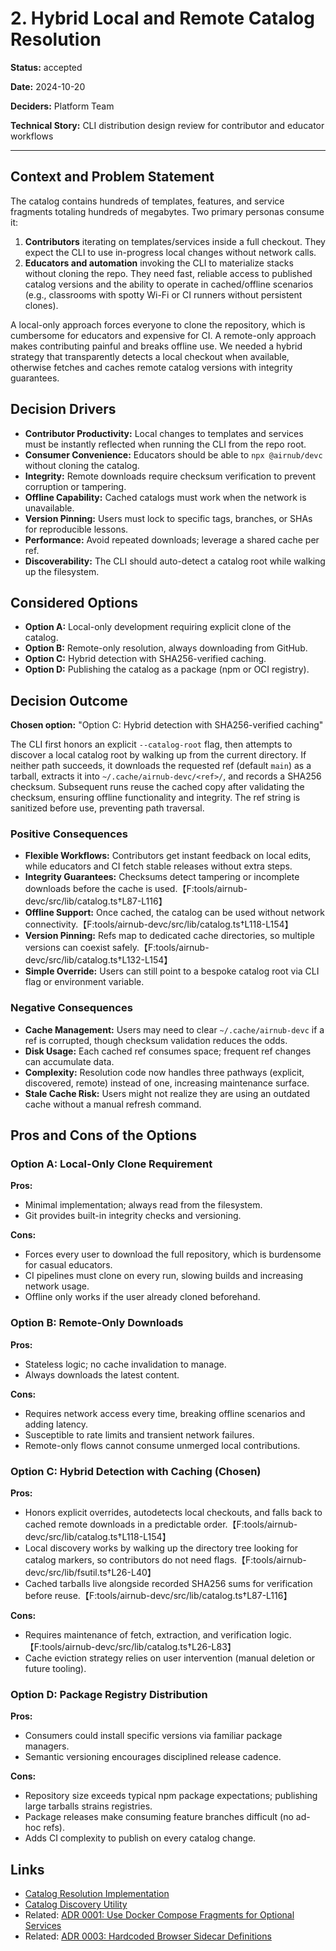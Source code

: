 # 2. Hybrid Local and Remote Catalog Resolution

**Status:** accepted

**Date:** 2024-10-20

**Deciders:** Platform Team

**Technical Story:** CLI distribution design review for contributor and educator workflows

---

## Context and Problem Statement

The catalog contains hundreds of templates, features, and service fragments totaling hundreds of megabytes. Two primary personas consume it:

1. **Contributors** iterating on templates/services inside a full checkout. They expect the CLI to use in-progress local changes without network calls.
2. **Educators and automation** invoking the CLI to materialize stacks without cloning the repo. They need fast, reliable access to published catalog versions and the ability to operate in cached/offline scenarios (e.g., classrooms with spotty Wi-Fi or CI runners without persistent clones).

A local-only approach forces everyone to clone the repository, which is cumbersome for educators and expensive for CI. A remote-only approach makes contributing painful and breaks offline use. We needed a hybrid strategy that transparently detects a local checkout when available, otherwise fetches and caches remote catalog versions with integrity guarantees.

## Decision Drivers

* **Contributor Productivity:** Local changes to templates and services must be instantly reflected when running the CLI from the repo root.
* **Consumer Convenience:** Educators should be able to `npx @airnub/devc` without cloning the catalog.
* **Integrity:** Remote downloads require checksum verification to prevent corruption or tampering.
* **Offline Capability:** Cached catalogs must work when the network is unavailable.
* **Version Pinning:** Users must lock to specific tags, branches, or SHAs for reproducible lessons.
* **Performance:** Avoid repeated downloads; leverage a shared cache per ref.
* **Discoverability:** The CLI should auto-detect a catalog root while walking up the filesystem.

## Considered Options

* **Option A:** Local-only development requiring explicit clone of the catalog.
* **Option B:** Remote-only resolution, always downloading from GitHub.
* **Option C:** Hybrid detection with SHA256-verified caching.
* **Option D:** Publishing the catalog as a package (npm or OCI registry).

## Decision Outcome

**Chosen option:** "Option C: Hybrid detection with SHA256-verified caching"

The CLI first honors an explicit `--catalog-root` flag, then attempts to discover a local catalog root by walking up from the current directory. If neither path succeeds, it downloads the requested ref (default `main`) as a tarball, extracts it into `~/.cache/airnub-devc/<ref>/`, and records a SHA256 checksum. Subsequent runs reuse the cached copy after validating the checksum, ensuring offline functionality and integrity. The ref string is sanitized before use, preventing path traversal.

### Positive Consequences

* **Flexible Workflows:** Contributors get instant feedback on local edits, while educators and CI fetch stable releases without extra steps.
* **Integrity Guarantees:** Checksums detect tampering or incomplete downloads before the cache is used.【F:tools/airnub-devc/src/lib/catalog.ts†L87-L116】
* **Offline Support:** Once cached, the catalog can be used without network connectivity.【F:tools/airnub-devc/src/lib/catalog.ts†L118-L154】
* **Version Pinning:** Refs map to dedicated cache directories, so multiple versions can coexist safely.【F:tools/airnub-devc/src/lib/catalog.ts†L132-L154】
* **Simple Override:** Users can still point to a bespoke catalog root via CLI flag or environment variable.

### Negative Consequences

* **Cache Management:** Users may need to clear `~/.cache/airnub-devc` if a ref is corrupted, though checksum validation reduces the odds.
* **Disk Usage:** Each cached ref consumes space; frequent ref changes can accumulate data.
* **Complexity:** Resolution code now handles three pathways (explicit, discovered, remote) instead of one, increasing maintenance surface.
* **Stale Cache Risk:** Users might not realize they are using an outdated cache without a manual refresh command.

## Pros and Cons of the Options

### Option A: Local-Only Clone Requirement

**Pros:**
* Minimal implementation; always read from the filesystem.
* Git provides built-in integrity checks and versioning.

**Cons:**
* Forces every user to download the full repository, which is burdensome for casual educators.
* CI pipelines must clone on every run, slowing builds and increasing network usage.
* Offline only works if the user already cloned beforehand.

### Option B: Remote-Only Downloads

**Pros:**
* Stateless logic; no cache invalidation to manage.
* Always downloads the latest content.

**Cons:**
* Requires network access every time, breaking offline scenarios and adding latency.
* Susceptible to rate limits and transient network failures.
* Remote-only flows cannot consume unmerged local contributions.

### Option C: Hybrid Detection with Caching (Chosen)

**Pros:**
* Honors explicit overrides, autodetects local checkouts, and falls back to cached remote downloads in a predictable order.【F:tools/airnub-devc/src/lib/catalog.ts†L118-L154】
* Local discovery works by walking up the directory tree looking for catalog markers, so contributors do not need flags.【F:tools/airnub-devc/src/lib/fsutil.ts†L26-L40】
* Cached tarballs live alongside recorded SHA256 sums for verification before reuse.【F:tools/airnub-devc/src/lib/catalog.ts†L87-L116】

**Cons:**
* Requires maintenance of fetch, extraction, and verification logic.【F:tools/airnub-devc/src/lib/catalog.ts†L26-L83】
* Cache eviction strategy relies on user intervention (manual deletion or future tooling).

### Option D: Package Registry Distribution

**Pros:**
* Consumers could install specific versions via familiar package managers.
* Semantic versioning encourages disciplined release cadence.

**Cons:**
* Repository size exceeds typical npm package expectations; publishing large tarballs strains registries.
* Package releases make consuming feature branches difficult (no ad-hoc refs).
* Adds CI complexity to publish on every catalog change.

## Links

* [Catalog Resolution Implementation](../../tools/airnub-devc/src/lib/catalog.ts)
* [Catalog Discovery Utility](../../tools/airnub-devc/src/lib/fsutil.ts)
* Related: [ADR 0001: Use Docker Compose Fragments for Optional Services](./0001-compose-fragment-pattern.md)
* Related: [ADR 0003: Hardcoded Browser Sidecar Definitions](./0003-browser-sidecar-selection.md)
